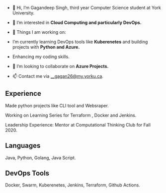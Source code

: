 
- 👋 Hi, I’m Gagandeep Singh, third year Computer Science student at York University.


- 👀 I’m interested in __Cloud Computing and particularly DevOps.__
 
- 🌱 Things I am working on:
 
- I’m currently learning DevOps tools like __Kuberenetes__ and building projects with __Python and Azure.__
- Enhancing my coding skills.

- 💞️ I’m looking to collaborate on __Azure Projects.__

- 📫 Contact me via __gagan26@my.yorku.ca.


## Experience

Made python projects like CLI tool and Websraper.

Working on Learning Series for Terraform , Docker and Jenkins.

Leadership Experience: Mentor at Computational Thinking Club for Fall 2020.


## Languages 

Java, Python, Golang, Java Script.

## DevOps Tools

Docker, Swarm, Kuberenetes, Jenkins, Terraform, Github Actions.


<!---
Gagan2699/Gagan2699 is a ✨ special ✨ repository because its `README.md` (this file) appears on your GitHub profile.
You can click the Preview link to take a look at your changes.
--->
